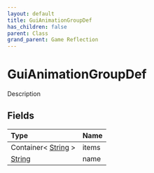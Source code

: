 ```yaml
---
layout: default
title: GuiAnimationGroupDef
has_children: false
parent: Class
grand_parent: Game Reflection
---
```

# GuiAnimationGroupDef
Description 

## Fields

| Type | Name |
|:----------|:--------------|
| Container< [String](/riftbreaker-wiki/docs/game-reflection/components/string/) > | items |
| [String](/riftbreaker-wiki/docs/game-reflection/components/string/) | name |

